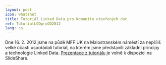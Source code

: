 ```yaml
---
layout: post
icon: whatshot
title: Tutoriál Linked Data pro komunitu otevřených dat
ref: TutorialLODproOD2012
lang: cs
---
```


Dne 16. 2. 2012 jsme na půdě MFF UK na Malostranském náměstí za nepříliš velké účasti uspořádali tutoriál, na kterém jsme představili základní principy a technologie Linked Data. [Prezentace z tutoriálu](http://www.slideshare.net/slideshow/embed_code/11705784) je volně k dispozici na SlideShare.